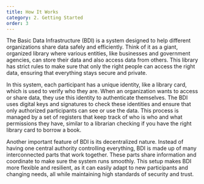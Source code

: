 ```yaml
---
title: How It Works
category: 2. Getting Started
order: 3
---
```


The Basic Data Infrastructure (BDI) is a system designed to help different organizations share data safely and efficiently. Think of it as a giant, organized library where various entities, like businesses and government agencies, can store their data and also access data from others. This library has strict rules to make sure that only the right people can access the right data, ensuring that everything stays secure and private.

In this system, each participant has a unique identity, like a library card, which is used to verify who they are. When an organization wants to access or share data, they use this identity to authenticate themselves. The BDI uses digital keys and signatures to check these identities and ensure that only authorized participants can see or use the data. This process is managed by a set of registers that keep track of who is who and what permissions they have, similar to a librarian checking if you have the right library card to borrow a book.

Another important feature of BDI is its decentralized nature. Instead of having one central authority controlling everything, BDI is made up of many interconnected parts that work together. These parts share information and coordinate to make sure the system runs smoothly. This setup makes BDI more flexible and resilient, as it can easily adapt to new participants and changing needs, all while maintaining high standards of security and trust.
